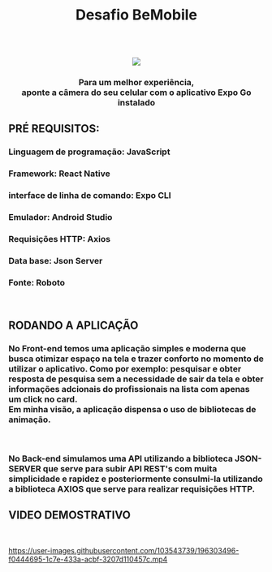 <h1 align="center">Desafio BeMobile</h1>
<br>
<br>
<p align="center">
<img src="https://user-images.githubusercontent.com/103543739/196267550-a05913fc-044d-4208-a978-9ee2194be065.png">
</p>

<h3 font-size="12px" align="center"> Para um melhor experiência, <br>
aponte a câmera do seu celular com o aplicativo Expo Go instalado </h3>


<h2>PRÉ REQUISITOS:</>
<h3> Linguagem de programação: JavaScript </h3>
<h3> Framework: React Native </h3>
<h3> interface de linha de comando: Expo CLI </h3>
<h3> Emulador: Android Studio </h3>
<h3> Requisições HTTP: Axios </h3>
<h3> Data base: Json Server</h3>
<h3> Fonte: Roboto</h3>

<br>

<h2>RODANDO A APLICAÇÃO</h2>

<h3> No Front-end temos uma aplicação simples e  moderna que busca otimizar espaço na tela e trazer 
conforto no momento de utilizar o aplicativo. Como por exemplo: pesquisar e obter resposta de pesquisa 
sem a necessidade de sair da tela e obter informações adcionais do profissionais na lista com apenas um click no card. <br>
Em minha visão, a aplicação dispensa o uso de bibliotecas de animação. 
</h3>
<br>
<h3>No Back-end simulamos uma API utilizando a biblioteca JSON-SERVER que serve para subir API REST's com muita simplicidade
e rapidez e posteriormente consulmi-la utilizando a biblioteca AXIOS que serve para realizar requisições HTTP.
</h3>



<h2>VIDEO DEMOSTRATIVO</h2>
<br>


https://user-images.githubusercontent.com/103543739/196303496-f0444695-1c7e-433a-acbf-3207d110457c.mp4



